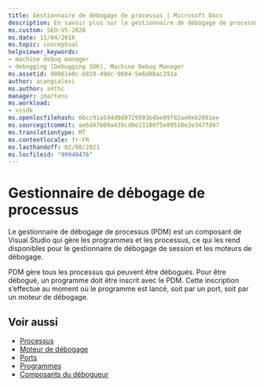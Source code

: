 ```yaml
---
title: Gestionnaire de débogage de processus | Microsoft Docs
description: En savoir plus sur le gestionnaire de débogage de processus, qui est un composant de Visual Studio qui rend les programmes disponibles pour le gestionnaire de débogage de session et les moteurs de débogage.
ms.custom: SEO-VS-2020
ms.date: 11/04/2016
ms.topic: conceptual
helpviewer_keywords:
- machine debug manager
- debugging [Debugging SDK], Machine Debug Manager
ms.assetid: d0861e0c-b819-490c-9604-5e6d08ac291a
author: acangialosi
ms.author: anthc
manager: jmartens
ms.workload:
- vssdk
ms.openlocfilehash: 66cc91a544d0d0729593b4be09f82ae0eb2081ee
ms.sourcegitcommit: ae6d47b09a439cd0e13180f5e89510e3e347fd47
ms.translationtype: MT
ms.contentlocale: fr-FR
ms.lasthandoff: 02/08/2021
ms.locfileid: "99948476"
---
```

# <a name="process-debug-manager"></a>Gestionnaire de débogage de processus
Le gestionnaire de débogage de processus (PDM) est un composant de Visual Studio qui gère les programmes et les processus, ce qui les rend disponibles pour le gestionnaire de débogage de session et les moteurs de débogage.

 PDM gère tous les processus qui peuvent être débogués. Pour être débogué, un programme doit être inscrit avec le PDM. Cette inscription s’effectue au moment où le programme est lancé, soit par un port, soit par un moteur de débogage.

## <a name="see-also"></a>Voir aussi
- [Processus](../../extensibility/debugger/processes.md)
- [Moteur de débogage](../../extensibility/debugger/debug-engine.md)
- [Ports](../../extensibility/debugger/ports.md)
- [Programmes](../../extensibility/debugger/programs.md)
- [Composants du débogueur](../../extensibility/debugger/debugger-components.md)
